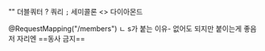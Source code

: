 ""     더블쿼터
?      쿼리
`;`    세미콜론
<>   다이아몬드

@RequestMapping("/members")
ㄴ s가 붙는 이유- 없어도 되지만 붙이는게 좋음
저 자리엔 ==동사 금지==